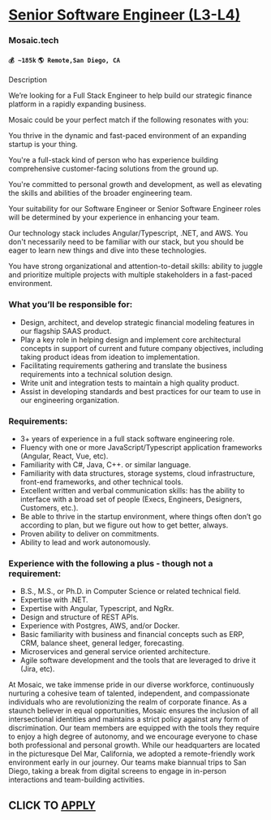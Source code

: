 # [Senior Software Engineer (L3-L4)](https://www.remotewlb.com/apply/senior-software-engineer-l3-l4)  
### Mosaic.tech  
#### `💰 ~185k` `🌎 Remote,San Diego, CA`  

Description

We’re looking for a Full Stack Engineer to help build our strategic finance platform in a rapidly expanding business.

  

Mosaic could be your perfect match if the following resonates with you:

  

You thrive in the dynamic and fast-paced environment of an expanding startup is your thing.

You're a full-stack kind of person who has experience building comprehensive customer-facing solutions from the ground up.

You're committed to personal growth and development, as well as elevating the skills and abilities of the broader engineering team.

Your suitability for our Software Engineer or Senior Software Engineer roles will be determined by your experience in enhancing your team.

Our technology stack includes Angular/Typescript, .NET, and AWS. You don't necessarily need to be familiar with our stack, but you should be eager to learn new things and dive into these technologies.

You have strong organizational and attention-to-detail skills: ability to juggle and prioritize multiple projects with multiple stakeholders in a fast-paced environment.

### What you’ll be responsible for:

  * Design, architect, and develop strategic financial modeling features in our flagship SAAS product.
  * Play a key role in helping design and implement core architectural concepts in support of current and future company objectives, including taking product ideas from ideation to implementation.
  * Facilitating requirements gathering and translate the business requirements into a technical solution design.
  * Write unit and integration tests to maintain a high quality product.
  * Assist in developing standards and best practices for our team to use in our engineering organization.

### Requirements:

  * 3+ years of experience in a full stack software engineering role.
  * Fluency with one or more JavaScript/Typescript application frameworks (Angular, React, Vue, etc).
  * Familiarity with C#, Java, C++. or similar language.
  * Familiarity with data structures, storage systems, cloud infrastructure, front-end frameworks, and other technical tools.
  * Excellent written and verbal communication skills: has the ability to interface with a broad set of people (Execs, Engineers, Designers, Customers, etc.).
  * Be able to thrive in the startup environment, where things often don’t go according to plan, but we figure out how to get better, always.
  * Proven ability to deliver on commitments.
  * Ability to lead and work autonomously.

### Experience with the following a plus - though not a requirement:

  * B.S., M.S., or Ph.D. in Computer Science or related technical field.
  * Expertise with .NET.
  * Expertise with Angular, Typescript, and NgRx.
  * Design and structure of REST APIs.
  * Experience with Postgres, AWS, and/or Docker.
  * Basic familiarity with business and financial concepts such as ERP, CRM, balance sheet, general ledger, forecasting.
  * Microservices and general service oriented architecture.
  * Agile software development and the tools that are leveraged to drive it (Jira, etc).

At Mosaic, we take immense pride in our diverse workforce, continuously nurturing a cohesive team of talented, independent, and compassionate individuals who are revolutionizing the realm of corporate finance. As a staunch believer in equal opportunities, Mosaic ensures the inclusion of all intersectional identities and maintains a strict policy against any form of discrimination. Our team members are equipped with the tools they require to enjoy a high degree of autonomy, and we encourage everyone to chase both professional and personal growth. While our headquarters are located in the picturesque Del Mar, California, we adopted a remote-friendly work environment early in our journey. Our teams make biannual trips to San Diego, taking a break from digital screens to engage in in-person interactions and team-building activities.

  
## CLICK TO [APPLY](https://www.remotewlb.com/apply/senior-software-engineer-l3-l4)

